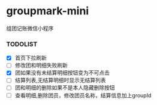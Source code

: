 # groupmark-mini
组团记账微信小程序
### TODOLIST
- [x]  首页下拉刷新
- [ ]  修改团和明细失败刷新
- [x]  团如果没有未结算明细按钮变为不可点击
- [ ]  结算列表,无结算明细时显示无结算列表
- [ ]  团和明细的删除如果不是本人隐藏删除按钮
- [ ]  查看明细,删除团员，修改团员名称，结算信息加上groupId
